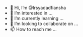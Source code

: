 - 👋 Hi, I’m @Irsyadadfiansha
- 👀 I’m interested in ...
- 🌱 I’m currently learning ...
- 💞️ I’m looking to collaborate on ...
- 📫 How to reach me ...

<!---
Irsyadadfiansha/Irsyadadfiansha is a ✨ special ✨ repository because its `README.md` (this file) appears on your GitHub profile.
You can click the Preview link to take a look at your changes.
--->
